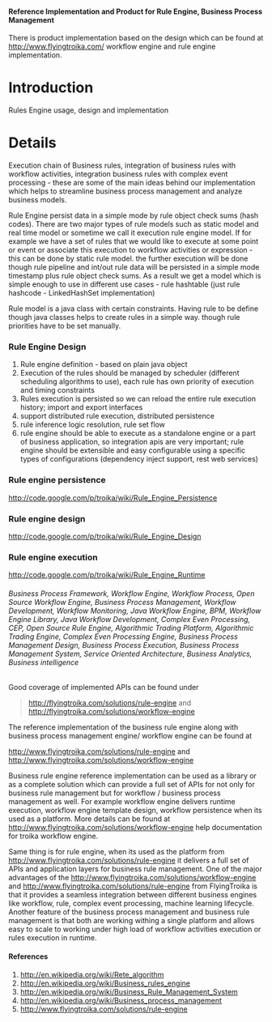 #### Reference Implementation and Product for Rule Engine, Business Process Management ####
There is product implementation based on the design which can be found
at http://www.flyingtroika.com/ workflow engine and rule engine implementation.
# Introduction #

Rules Engine usage, design and implementation


# Details #
Execution chain of Business rules, integration of business rules with workflow activities, integration business rules with complex event processing - these are some of the main ideas behind our implementation which helps to streamline business process management and analyze business models.

Rule Engine persist data in a simple mode by rule object check sums (hash codes). There are two major types of rule models such as static model and real time model or sometime we call it execution rule engine model. If for example we have a set of rules that we would like to execute at some point or event or associate this execution to workflow activities or expression  - this can be done by static rule model. the further execution will be done though rule pipeline and int/out rule data will be persisted in a simple mode timestamp plus rule object check sums. As a result we get a model which is simple enough to use in different use cases - rule hashtable (just rule hashcode - LinkedHashSet implementation)

Rule model is a java class with certain constraints. Having rule to be define though java classes helps to create rules in a simple way. though rule priorities have to be set manually.

### Rule Engine Design ###

  1. Rule engine definition - based on plain java object
  1. Execution of the rules should be managed by scheduler (different scheduling algorithms to use), each rule has own priority of execution and timing constraints
  1. Rules execution is persisted so we can reload the entire rule execution history; import and export interfaces
  1. support distributed rule execution, distributed persistence
  1. rule inference logic resolution, rule set flow
  1. rule engine should be able to execute as a standalone engine or a part of business application, so integration apis are very important; rule engine should be extensible and easy configurable using a specific types of configurations (dependency inject support, rest web services)

### Rule engine persistence ###
http://code.google.com/p/troika/wiki/Rule_Engine_Persistence

### Rule  engine design ###
http://code.google.com/p/troika/wiki/Rule_Engine_Design

### Rule engine execution ###
http://code.google.com/p/troika/wiki/Rule_Engine_Runtime

###### Business Process Framework, Workflow Engine, Workflow Process, Open Source Workflow Engine, Business Process Management, Workflow Development, Workflow Monitoring, Java Workflow Engine, BPM, Workflow Engine Library, Java Workflow Development, Complex Even Processing, CEP, Open Source Rule Engine, Algorithmic Trading Platform, Algorithmic Trading Engine, Complex Even Processing Engine, Business Process Management Design, Business Process Execution, Business Process Management System,  Service Oriented Architecture, Business Analytics, Business intelligence ######

Good coverage of implemented APIs can be found under

> http://flyingtroika.com/solutions/rule-engine and
> http://flyingtroika.com/solutions/workflow-engine


The reference implementation of the business rule engine along with business process management engine/ workflow engine can be found at

http://www.flyingtroika.com/solutions/rule-engine and
http://www.flyingtroika.com/solutions/workflow-engine

Business rule engine reference implementation can be used as a library or
as a complete solution which can provide a full set of APIs for not only for business rule management but for workflow / business process management as well.
For example workflow engine delivers runtime execution, workflow engine template design, workflow persistence when its used as a platform. More details can be found at http://www.flyingtroika.com/solutions/workflow-engine help documentation for troika workflow engine.

Same thing is for rule engine, when its used as the platform from http://www.flyingtroika.com/solutions/rule-engine it delivers a full set of APIs and application layers for business rule management.
One of the major advantages of the http://www.flyingtroika.com/solutions/workflow-engine and http://www.flyingtroika.com/solutions/rule-engine from FlyingTroika is that it provides a seamless integration between different business engines like workflow, rule, complex event processing, machine learning lifecycle.
Another feature of the business process management  and business rule management is that both are working withing a single platform and allows easy to scale to working under high load of workflow activities execution or rules execution in runtime.

#### References ####

  1. http://en.wikipedia.org/wiki/Rete_algorithm
  1. http://en.wikipedia.org/wiki/Business_rules_engine
  1. http://en.wikipedia.org/wiki/Business_Rule_Management_System
  1. http://en.wikipedia.org/wiki/Business_process_management
  1. http://www.flyingtroika.com/solutions/rule-engine